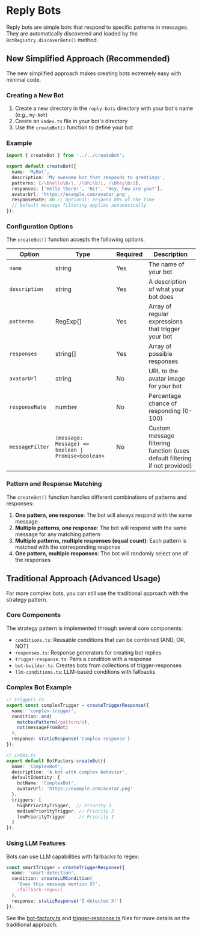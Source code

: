 # Reply Bots

Reply bots are simple bots that respond to specific patterns in messages. They are automatically discovered and loaded by the `BotRegistry.discoverBots()` method.

## New Simplified Approach (Recommended)

The new simplified approach makes creating bots extremely easy with minimal code.

### Creating a New Bot

1. Create a new directory in the `reply-bots` directory with your bot's name (e.g., `my-bot`)
2. Create an `index.ts` file in your bot's directory
3. Use the `createBot()` function to define your bot

### Example

```typescript
import { createBot } from '../../createBot';

export default createBot({
  name: 'MyBot',
  description: 'My awesome bot that responds to greetings',
  patterns: [/\bhello\b/i, /\bhi\b/i, /\bhey\b/i],
  responses: ['Hello there!', 'Hi!', 'Hey, how are you?'],
  avatarUrl: 'https://example.com/avatar.png',
  responseRate: 80 // Optional: respond 80% of the time
  // Default message filtering applies automatically
});
```

### Configuration Options

The `createBot()` function accepts the following options:

| Option | Type | Required | Description |
|--------|------|----------|-------------|
| `name` | string | Yes | The name of your bot |
| `description` | string | Yes | A description of what your bot does |
| `patterns` | RegExp[] | Yes | Array of regular expressions that trigger your bot |
| `responses` | string[] | Yes | Array of possible responses |
| `avatarUrl` | string | No | URL to the avatar image for your bot |
| `responseRate` | number | No | Percentage chance of responding (0-100) |
| `messageFilter` | `(message: Message) => boolean \| Promise<boolean>` | No | Custom message filtering function (uses default filtering if not provided) |

### Pattern and Response Matching

The `createBot()` function handles different combinations of patterns and responses:

1. **One pattern, one response**: The bot will always respond with the same message
2. **Multiple patterns, one response**: The bot will respond with the same message for any matching pattern
3. **Multiple patterns, multiple responses (equal count)**: Each pattern is matched with the corresponding response
4. **One pattern, multiple responses**: The bot will randomly select one of the responses

## Traditional Approach (Advanced Usage)

For more complex bots, you can still use the traditional approach with the strategy pattern.

### Core Components

The strategy pattern is implemented through several core components:

- `conditions.ts`: Reusable conditions that can be combined (AND, OR, NOT)
- `responses.ts`: Response generators for creating bot replies
- `trigger-response.ts`: Pairs a condition with a response
- `bot-builder.ts`: Creates bots from collections of trigger-responses
- `llm-conditions.ts`: LLM-based conditions with fallbacks

### Complex Bot Example

```typescript
// triggers.ts
export const complexTrigger = createTriggerResponse({
  name: 'complex-trigger',
  condition: and(
    matchesPattern(/pattern/i),
    not(messageFromBot)
  ),
  response: staticResponse('Complex response')
});

// index.ts
export default BotFactory.createBot({
  name: 'ComplexBot',
  description: 'A bot with complex behavior',
  defaultIdentity: {
    botName: 'ComplexBot',
    avatarUrl: 'https://example.com/avatar.png'
  },
  triggers: [
    highPriorityTrigger,  // Priority 3
    mediumPriorityTrigger, // Priority 2
    lowPriorityTrigger     // Priority 1
  ]
});
```

### Using LLM Features

Bots can use LLM capabilities with fallbacks to regex:

```typescript
const smartTrigger = createTriggerResponse({
  name: 'smart-detection',
  condition: createLLMCondition(
    'Does this message mention X?',
    /fallback-regex/i
  ),
  response: staticResponse('I detected X!')
});
```

See the [bot-factory.ts](../core/bot-factory.ts) and [trigger-response.ts](../core/trigger-response.ts) files for more details on the traditional approach.
